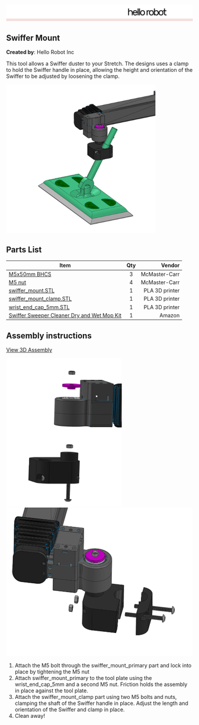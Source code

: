 ![image](images/HelloRobotLogoBar.png)

## Swiffer Mount

**Created by**: Hello Robot Inc

This tool allows a Swiffer duster to your Stretch. The designs uses a clamp to hold the Swiffer handle in place, allowing the height and orientation of the Swiffer to be adjusted by loosening the clamp.



<img src="images/swiffer_A.PNG" alt="image" height="400" />

## Parts List

| Item | Qty | Vendor           |
| ------------- |:-------------:| -----: |
| [M5x50mm BHCS](https://www.mcmaster.com/92095A228) | 3 | McMaster-Carr|
| [M5 nut](https://www.mcmaster.com/93330a449) | 4 | McMaster-Carr|
| [swiffer_mount.STL](CAD/swiffer_mount.STL) | 1 |    PLA 3D printer|
| [swiffer_mount_clamp.STL](CAD/swiffer_mount_clam.STL) | 1 | PLA 3D printer |
| [wrist_end_cap_5mm.STL](CAD/wrist_end_cap_5mm.STL) | 1 | PLA 3D printer |
| [Swiffer Sweeper Cleaner Dry and Wet Mop Kit](https://www.amazon.com/gp/product/B00N6FT6TM/ref=ppx_yo_dt_b_asin_title_o08_s00?ie=UTF8&psc=1) | 1 | Amazon |

## Assembly instructions
[View 3D Assembly](CAD/ASSEM_Swiffer_Holder_V1.STL)

<img src="images/swiffer_C.PNG" alt="image" height="400" />

<img src="images/swiffer_b.PNG" alt="image" height="400" />

1. Attach the M5 bolt through the swiffer_mount_primary part and lock into place by tightening the M5 nut
2. Attach  swiffer_mount_primary to the tool plate using the wrist_end_cap_5mm and a second M5 nut. Friction holds the assembly in place against the tool plate.
3. Attach the swiffer_mount_clamp part using two M5 bolts and nuts, clamping the shaft of the Swiffer handle in place. Adjust the length and orientation of the Swiffer and clamp in place.
4. Clean away!
